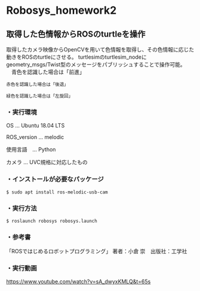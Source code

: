 # Robosys_homework2
## 取得した色情報からROSのturtleを操作
   取得したカメラ映像からOpenCVを用いて色情報を取得し、その色情報に応じた動きをROSのturtleにさせる。
   turtlesimのturtlesim_nodeにgeometry_msgs/Twist型のメッセージをパブリッシュすることで操作可能。
  　青色を認識した場合は「前進」
   
    赤色を認識した場合は「後退」
    
    緑色を認識した場合は「左旋回」
 
### ・実行環境
OS ... Ubuntu 18.04 LTS

ROS_version ... melodic

使用言語　... Python

カメラ ... UVC規格に対応したもの

### ・インストールが必要なパッケージ
~~~~
$ sudo apt install ros-melodic-usb-cam
~~~~

### ・実行方法
~~~~
$ roslaunch robosys robosys.launch
~~~~

### ・参考書
「ROSではじめるロボットプログラミング」 著者：小倉 崇　出版社：工学社

### ・実行動画
https://www.youtube.com/watch?v=sA_dwyxKMLQ&t=65s
